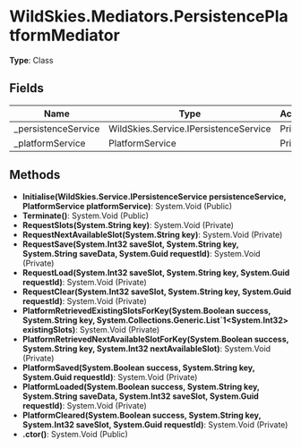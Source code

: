 ﻿# WildSkies.Mediators.PersistencePlatformMediator

**Type**: Class

## Fields

| Name | Type | Access |
|------|------|--------|
| _persistenceService | WildSkies.Service.IPersistenceService | Private |
| _platformService | PlatformService | Private |

## Methods

- **Initialise(WildSkies.Service.IPersistenceService persistenceService, PlatformService platformService)**: System.Void (Public)
- **Terminate()**: System.Void (Public)
- **RequestSlots(System.String key)**: System.Void (Private)
- **RequestNextAvailableSlot(System.String key)**: System.Void (Private)
- **RequestSave(System.Int32 saveSlot, System.String key, System.String saveData, System.Guid requestId)**: System.Void (Private)
- **RequestLoad(System.Int32 saveSlot, System.String key, System.Guid requestId)**: System.Void (Private)
- **RequestClear(System.Int32 saveSlot, System.String key, System.Guid requestId)**: System.Void (Private)
- **PlatformRetrievedExistingSlotsForKey(System.Boolean success, System.String key, System.Collections.Generic.List`1<System.Int32> existingSlots)**: System.Void (Private)
- **PlatformRetrievedNextAvailableSlotForKey(System.Boolean success, System.String key, System.Int32 nextAvailableSlot)**: System.Void (Private)
- **PlatformSaved(System.Boolean success, System.String key, System.Guid requestId)**: System.Void (Private)
- **PlatformLoaded(System.Boolean success, System.String key, System.String saveData, System.Int32 saveSlot, System.Guid requestId)**: System.Void (Private)
- **PlatformCleared(System.Boolean success, System.String key, System.Int32 saveSlot, System.Guid requestId)**: System.Void (Private)
- **.ctor()**: System.Void (Public)

